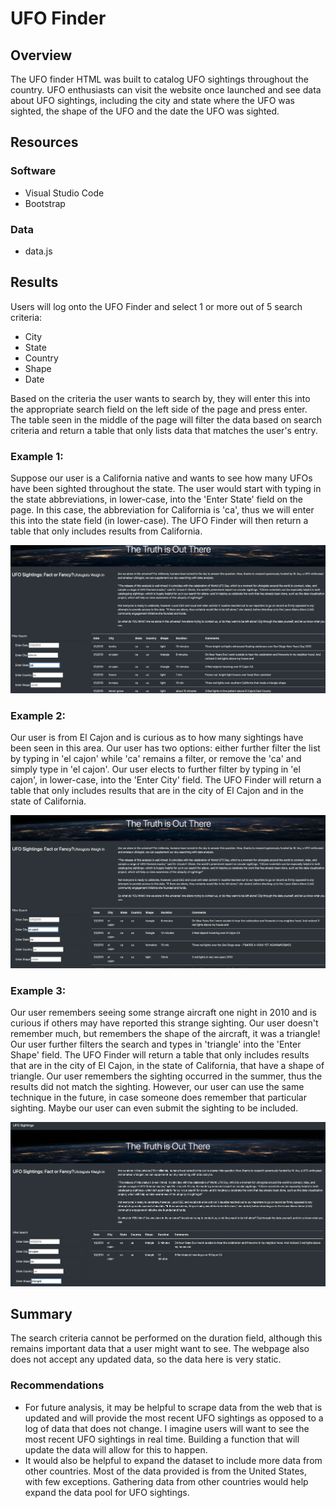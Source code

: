 # UFO Finder

## Overview

The UFO finder HTML was built to catalog UFO sightings throughout the country.  UFO enthusiasts can visit the website once launched and see data about UFO sightings, including the city and state where the UFO was sighted, the shape of the UFO and the date the UFO was sighted.  

## Resources

### Software
- Visual Studio Code
- Bootstrap

### Data
- data.js


## Results
Users will log onto the UFO Finder and select 1 or more out of 5 search criteria:
- City
- State
- Country
- Shape
- Date

Based on the criteria the user wants to search by, they will enter this into the appropriate search field on the left side of the page and press enter.  The table seen in the middle of the page will filter the data based on search criteria and return a table that only lists data that matches the user's entry.


### Example 1:

Suppose our user is a California native and wants to see how many UFOs have been sighted throughout the state.  The user would start with typing in the state abbreviations, in lower-case, into the 'Enter State' field on the page.  In this case, the abbreviation for California is 'ca', thus we will enter this into the state field (in lower-case).  The UFO Finder will then return a table that only includes results from California.

![ufodata](Images/ufofinderca.png)

### Example 2:
Our user is from El Cajon and is curious as to how many sightings have been seen in this area.  Our user has two options:  either further filter the list by typing in 'el cajon' while 'ca' remains a filter, or remove the 'ca' and simply type in 'el cajon'.  Our user elects to further filter by typing in 'el cajon', in lower-case,  into the 'Enter City' field.  The UFO Finder will return a table that only includes results that are in the city of El Cajon and in the state of California.

![ufodata](Images/ufofinderelcajon.png)

### Example 3:
Our user remembers seeing some strange aircraft one night in 2010 and is curious if others may have reported this strange sighting.  Our user doesn't remember much, but remembers the shape of the aircraft, it was a triangle!  Our user further filters the search and types in 'triangle' into the 'Enter Shape' field. The UFO Finder will return a table that only includes results that are in the city of El Cajon, in the state of California, that have a shape of triangle.  Our user remembers the sighting occurred in the summer, thus the results did not match the sighting.  However, our user can use the same technique in the future, in case someone does remember that particular sighting.  Maybe our user can even submit the sighting to be included.

![ufodata](Images/ufofindertriangle.png)



## Summary

The search criteria cannot be performed on the duration field, although this remains important data that a user might want to see.  The webpage also does not accept any updated data, so the data here is very static.

 ### Recommendations
 
 - For future analysis, it may be helpful to scrape data from the web that is updated and will provide the most recent UFO sightings as opposed to a log of data that does not change.  I imagine users will want to see the most recent UFO sightings in real time.  Building a function that will update the data will allow for this to happen.
 - It would also be helpful to expand the dataset to include more data from other countries.  Most of the data provided is from the United States, with few exceptions.  Gathering data from other countries would help expand the data pool for UFO sightings.  


